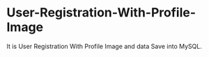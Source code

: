 # User-Registration-With-Profile-Image
It is User Registration With Profile Image and data Save into MySQL.
